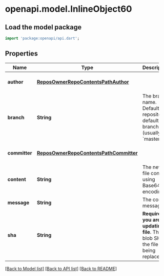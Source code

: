 # openapi.model.InlineObject60

## Load the model package
```dart
import 'package:openapi/api.dart';
```

## Properties
Name | Type | Description | Notes
------------ | ------------- | ------------- | -------------
**author** | [**ReposOwnerRepoContentsPathAuthor**](ReposOwnerRepoContentsPathAuthor.md) |  | [optional] [default to null]
**branch** | **String** | The branch name. Default: the repository’s default branch (usually &#x60;master&#x60;) | [optional] [default to null]
**committer** | [**ReposOwnerRepoContentsPathCommitter**](ReposOwnerRepoContentsPathCommitter.md) |  | [optional] [default to null]
**content** | **String** | The new file content, using Base64 encoding. | [default to null]
**message** | **String** | The commit message. | [default to null]
**sha** | **String** | **Required if you are updating a file**. The blob SHA of the file being replaced. | [optional] [default to null]

[[Back to Model list]](../README.md#documentation-for-models) [[Back to API list]](../README.md#documentation-for-api-endpoints) [[Back to README]](../README.md)


